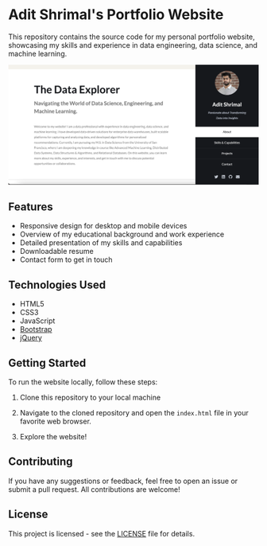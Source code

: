 # Adit Shrimal's Portfolio Website

This repository contains the source code for my personal portfolio website, showcasing my skills and experience in data engineering, data science, and machine learning.

![Portfolio Screenshot](./screenshot.png)

## Features

- Responsive design for desktop and mobile devices
- Overview of my educational background and work experience
- Detailed presentation of my skills and capabilities
- Downloadable resume
- Contact form to get in touch

## Technologies Used

- HTML5
- CSS3
- JavaScript
- [Bootstrap](https://getbootstrap.com/)
- [jQuery](https://jquery.com/)

## Getting Started

To run the website locally, follow these steps:

1. Clone this repository to your local machine

2. Navigate to the cloned repository and open the `index.html` file in your favorite web browser.

3. Explore the website!

## Contributing

If you have any suggestions or feedback, feel free to open an issue or submit a pull request. All contributions are welcome!

## License

This project is licensed - see the [LICENSE](hhtml5up.net/license) file for details.
